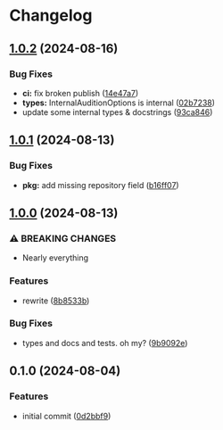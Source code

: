 # Changelog

## [1.0.2](https://github.com/boneskull/xstate-audition/compare/xstate-audition-v1.0.1...xstate-audition-v1.0.2) (2024-08-16)


### Bug Fixes

* **ci:** fix broken publish ([14e47a7](https://github.com/boneskull/xstate-audition/commit/14e47a73fa26d4c27a4064792849d7e8d38f3028))
* **types:** InternalAuditionOptions is internal ([02b7238](https://github.com/boneskull/xstate-audition/commit/02b7238ba4f11db69a71236ca92b99a6da66175a))
* update some internal types & docstrings ([93ca846](https://github.com/boneskull/xstate-audition/commit/93ca8462bef2adf3c0ff8541c4fc50b6795166f8))

## [1.0.1](https://github.com/boneskull/xstate-audition/compare/xstate-audition-v1.0.0...xstate-audition-v1.0.1) (2024-08-13)


### Bug Fixes

* **pkg:** add missing repository field ([b16ff07](https://github.com/boneskull/xstate-audition/commit/b16ff070f2ce98d3ecf41a5085237fab821665d2))

## [1.0.0](https://github.com/boneskull/xstate-audition/compare/xstate-audition-v0.1.0...xstate-audition-v1.0.0) (2024-08-13)


### ⚠ BREAKING CHANGES

* Nearly everything

### Features

* rewrite ([8b8533b](https://github.com/boneskull/xstate-audition/commit/8b8533b459365cac879a4aeb54c22c2b32a05c2e))


### Bug Fixes

* types and docs and tests. oh my? ([9b9092e](https://github.com/boneskull/xstate-audition/commit/9b9092e875cffe205166c42fa461808ec94f8f69))

## 0.1.0 (2024-08-04)


### Features

* initial commit ([0d2bbf9](https://github.com/boneskull/xstate-audition/commit/0d2bbf9b4751eb5747fcf98a945f26782595d3c0))
